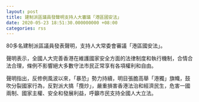 ```yaml
---
layout: post
title: 建制派區議員發聲明支持人大審議「港區國安法」
date: 2020-05-23 18:51:30.000000000 +08:00
categories: rss
---
```


80多名建制派區議員發表聲明，支持人大常委會審議「港區國安法」。

聲明表示，全國人大完善香港在維護國家安全方面的法律制度和執行機制，合情合法合理，條例不影響絕大多數守法市民正常享有各項權利和自由。

聲明指出，反修例風波以來，「暴恐」勢力持續，明目張膽高舉「港獨」旗幟，鼓吹分裂國家行為，反對派大搞「攬炒」，嚴重損害香港法治和經濟民生，危害一國兩制、國家主權、安全和發展利益，呼籲市民支持全國人大立法。
